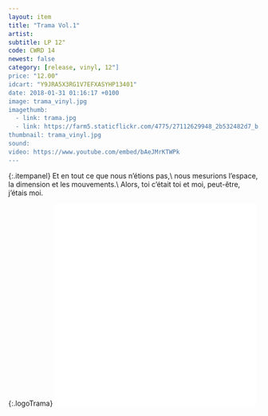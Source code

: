 ```yaml
---
layout: item
title: "Trama Vol.1"
artist: 
subtitle: LP 12"
code: CWRD 14
newest: false
category: [release, vinyl, 12"]
price: "12.00"
idcart: "Y9JRA5X3RG1V7EFXASYHP13401"
date: 2018-01-31 01:16:17 +0100
image: trama_vinyl.jpg
imagethumb:
  - link: trama.jpg
  - link: https://farm5.staticflickr.com/4775/27112629948_2b532482d7_b.jpg
thumbnail: trama_vinyl.jpg
sound:
video: https://www.youtube.com/embed/bAeJMrKTWPk
---
```

{:.itempanel}
Et en tout ce que nous n’étions pas,\\
nous mesurions l’espace, la dimension et les mouvements.\\
Alors, toi c’était toi et moi, peut-être, j’étais moi.

{:.logoTrama}
![Trama logo](/img/trama-logo.svg)